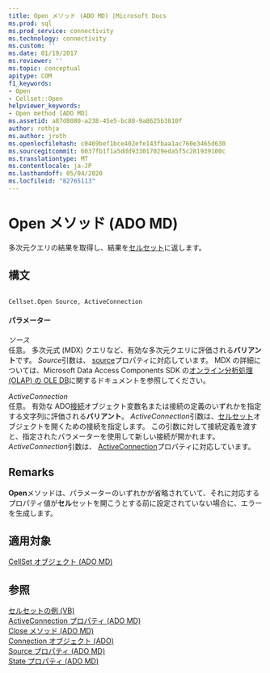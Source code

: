 ```yaml
---
title: Open メソッド (ADO MD) |Microsoft Docs
ms.prod: sql
ms.prod_service: connectivity
ms.technology: connectivity
ms.custom: ''
ms.date: 01/19/2017
ms.reviewer: ''
ms.topic: conceptual
apitype: COM
f1_keywords:
- Open
- Cellset::Open
helpviewer_keywords:
- Open method [ADO MD]
ms.assetid: a87d8080-a238-45e5-bc80-9a8625b3810f
author: rothja
ms.author: jroth
ms.openlocfilehash: c0469bef1bce402efe143fbaa1ac760e3465d630
ms.sourcegitcommit: 6037fb1f1a5ddd933017029eda5f5c281939100c
ms.translationtype: MT
ms.contentlocale: ja-JP
ms.lasthandoff: 05/04/2020
ms.locfileid: "82765113"
---
```

# <a name="open-method-ado-md"></a>Open メソッド (ADO MD)
多次元クエリの結果を取得し、結果を[セルセット](../../../ado/reference/ado-md-api/cellset-object-ado-md.md)に返します。  
  
## <a name="syntax"></a>構文  
  
```  
  
Cellset.Open Source, ActiveConnection  
```  
  
#### <a name="parameters"></a>パラメーター  
 *ソース*  
 任意。 多次元式 (MDX) クエリなど、有効な多次元クエリに評価される**バリアント**です。 *Source*引数は、 [source](../../../ado/reference/ado-md-api/source-property-ado-md.md)プロパティに対応しています。 MDX の詳細については、Microsoft Data Access Components SDK の[オンライン分析処理 (OLAP) の OLE DB](https://msdn.microsoft.com/8a7673c6-3ca1-4411-9f1e-adf1e47df4f3)に関するドキュメントを参照してください。  
  
 *ActiveConnection*  
 任意。 有効な ADO[接続](../../../ado/reference/ado-api/connection-object-ado.md)オブジェクト変数名または接続の定義のいずれかを指定する文字列に評価される**バリアント**。 *ActiveConnection*引数は、[セルセット](../../../ado/reference/ado-md-api/cellset-object-ado-md.md)オブジェクトを開くための接続を指定します。 この引数に対して接続定義を渡すと、指定されたパラメーターを使用して新しい接続が開かれます。 *ActiveConnection*引数は、 [ActiveConnection](../../../ado/reference/ado-md-api/activeconnection-property-ado-md.md)プロパティに対応しています。  
  
## <a name="remarks"></a>Remarks  
 **Open**メソッドは、パラメーターのいずれかが省略されていて、それに対応するプロパティ値が**セル**セットを開こうとする前に設定されていない場合に、エラーを生成します。  
  
## <a name="applies-to"></a>適用対象  
 [CellSet オブジェクト (ADO MD)](../../../ado/reference/ado-md-api/cellset-object-ado-md.md)  
  
## <a name="see-also"></a>参照  
 [セルセットの例 (VB)](../../../ado/reference/ado-md-api/cellset-example-vb.md)   
 [ActiveConnection プロパティ (ADO MD)](../../../ado/reference/ado-md-api/activeconnection-property-ado-md.md)   
 [Close メソッド (ADO MD)](../../../ado/reference/ado-md-api/close-method-ado-md.md)   
 [Connection オブジェクト (ADO)](../../../ado/reference/ado-api/connection-object-ado.md)   
 [Source プロパティ (ADO MD)](../../../ado/reference/ado-md-api/source-property-ado-md.md)   
 [State プロパティ (ADO MD)](../../../ado/reference/ado-md-api/state-property-ado-md.md)
